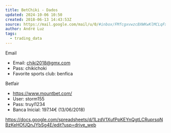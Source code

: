 ```yaml
---
title: BetChiki - Dados
updated: 2024-10-06 10:50
created: 2018-06-13 14:43:53Z
source: https://mail.google.com/mail/u/0/#inbox/FMfcgxvwzcBXWKwKlMCLqFxGjphqsbbV
author: André Luz
tags:
  - trading_data
---
```


Email

- Email: [chiki2018@gmx.com](mailto:chiki2018@gmx.com)
- Pass: chikichoki
- Favorite sports club: benfica

Betfair

- https://www.mountbet.com/
- User: storm155
- Pass: truyl1234
- Banca Inicial: 197.14€ (13/06/2018)

https://docs.google.com/spreadsheets/d/1LzdV1XufPpKEYnQgtLCRuprsqNBzKeHOfJQnJYbSg4E/edit?usp=drive_web
